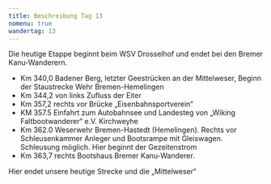 ```yaml
---
title: Beschreibung Tag 13
nomenu: true
wandertag: 13
---
```



Die heutige Etappe beginnt beim WSV Drosselhof und endet bei den Bremer Kanu-Wanderern.

-	Km 340,0 Badener Berg, letzter Geestrücken an der Mittelweser, Beginn der Staustrecke Wehr Bremen-Hemelingen
-	Km 344,2 von links Zufluss der Eiter
-	Km 357,2 rechts vor Brücke „Eisenbahnsportverein“
-	KM 357.5  Einfahrt zum Autobahnsee und Landesteg von „Wiking Faltbootwanderer“ e.V. Kirchweyhe
-	Km 362.0 Weserwehr Bremen-Hastedt  (Hemelingen). Rechts vor Schleusenkammer Anleger und Bootsrampe mit Gleiswagen. Schleusung möglich. Hier beginnt der Gezeitenstrom
-	Km 363,7 rechts Bootshaus Bremer Kanu-Wanderer. 

Hier endet unsere heutige Strecke und die „Mittelweser“

